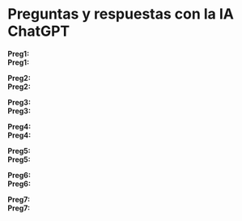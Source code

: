 # Preguntas y respuestas con la IA ChatGPT<br>

**Preg1:** <br>
**Preg1:**

**Preg2:** <br>
**Preg2:**

**Preg3:** <br>
**Preg3:**

**Preg4:** <br>
**Preg4:**

**Preg5:** <br>
**Preg5:**

**Preg6:** <br>
**Preg6:**

**Preg7:** <br>
**Preg7:**